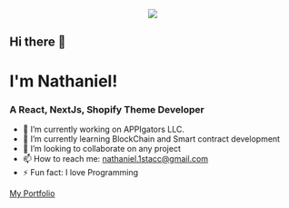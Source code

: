  
 
 <p align="center">
  <img src="https://nathanielmorales.vercel.app/_next/image?url=%2F_next%2Fstatic%2Fmedia%2Fnathlogo.7a4d3b99.png&w=256&q=75" />
</p>


## Hi there 👋
# I'm Nathaniel!
### A React, NextJs, Shopify Theme Developer

- 🔭 I’m currently working on APPIgators LLC.
- 🌱 I’m currently learning BlockChain and Smart contract development
- 👯 I’m looking to collaborate on any project  
- 📫 How to reach me: nathaniel.1stacc@gmail.com 
- ⚡ Fun fact: I love Programming

[My Portfolio](https://nathanielmorales.vercel.app "nathaniel Morales")
